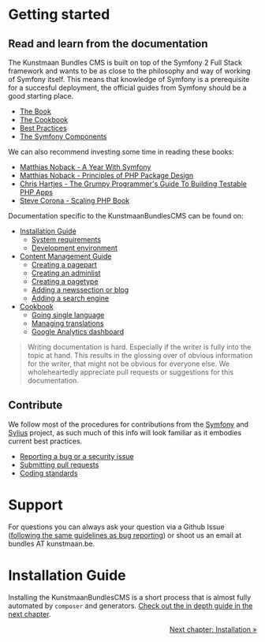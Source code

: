 # Getting started

## Read and learn from the documentation

The Kunstmaan Bundles CMS is built on top of the Symfony 2 Full Stack framework and wants to be as close to the philosophy and way of working of Symfony itself. This means that knowledge of Symfony is a prerequisite for a succesful deployment, the official guides from Symfony should be a good starting place.

* [The Book](http://symfony.com/doc/current/book/index.html)
* [The Cookbook](http://symfony.com/doc/current/cookbook/index.html)
* [Best Practices](http://symfony.com/doc/current/best_practices/index.html)
* [The Symfony Components](http://symfony.com/doc/current/components/index.html)

We can also recommend investing some time in reading these books:

* [Matthias Noback - A Year With Symfony](https://leanpub.com/u/matthiasnoback)
* [Matthias Noback - Principles of PHP Package Design](https://leanpub.com/principles-of-package-design)
* [Chris Hartjes - The Grumpy Programmer's Guide To Building Testable PHP Apps](https://leanpub.com/grumpy-testing)
* [Steve Corona - Scaling PHP Book](https://www.scalingphpbook.com)

Documentation specific to the KunstmaanBundlesCMS can be found on:

* [Installation Guide](./03-00-installation.md)
    * [System requirements](./03-01-system-requirements.md)
    * [Development environment](./03-02-development-environment.md)
* [Content Management Guide](./04-00-content-management.md)
    * [Creating a pagepart](./04-01-creating-a-page-part.md)	* [Creating an adminlist](./04-02-creating-an-adminlist.md)	* [Creating a pagetype](./04-03-creating-a-pagetype.md)
	* [Adding a newssection or blog](./04-04-adding-a-newssection-or-blog.md)	* [Adding a search engine](./04-05-adding-a-search-engine.md)* [Cookbook](./05-00-cookbook.md)
	* [Going single language](./05-01-going-single-language.md)	* [Managing translations](./05-02-manage-translations.md)
	* [Google Analytics dashboard](./05-03-google-analytics-dashboard.md)

> Writing documentation is hard. Especially if the writer is fully into the topic at hand. This results in the glossing over of obvious information for the writer, that might not be obvious for everyone else. We wholeheartedly appreciate pull requests or suggestions for this documentation.

## Contribute

We follow most of the procedures for contributions from the [Symfony](http://symfony.com/doc/current/contributing/index.html) and [Sylius](http://sylius.org) project, as such much of this info will look familiar as it embodies current best practices.

* [Reporting a bug or a security issue](./07-01-reporting-issues.md)
* [Submitting pull requests](./07-02-pull-requests.md)
* [Coding standards](./07-03-coding-standards.md)

# Support

For questions you can always ask your question via a Github Issue ([following the same guidelines as bug reporting](./07-01-reporting-issues.md)) or shoot us an email at bundles AT kunstmaan.be.

# Installation Guide

Installing the KunstmaanBundlesCMS is a short process that is almost fully automated by `composer` and generators. [Check out the in depth guide in the next chapter](./03-00-installation.md).

<p align="right"><a href="./03-00-installation.md">Next chapter: Installation &raquo;</a></p>
